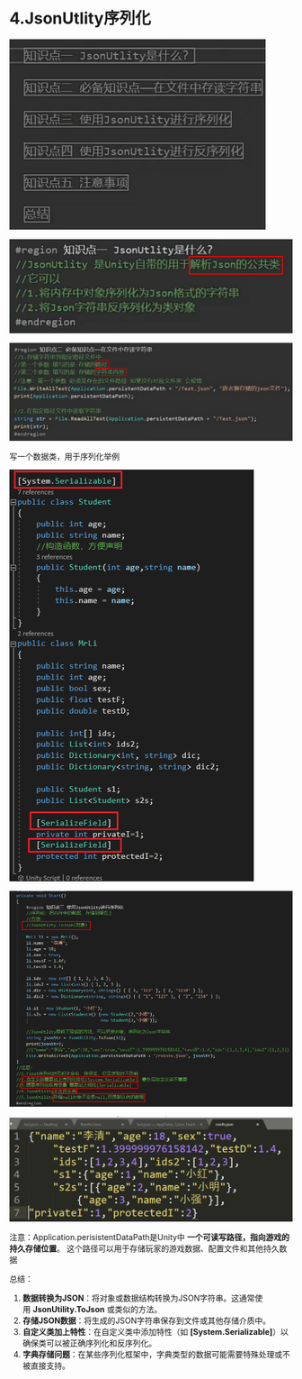 # 4.JsonUtlity序列化

![2025b7482c5e8f76effaccde34218446.png](image/2025b7482c5e8f76effaccde34218446.png)

![280a8752d62e44b43770dbaef230b988.png](image/280a8752d62e44b43770dbaef230b988.png)

![12fabed9089c082a44fe6484f9cc5480.png](image/12fabed9089c082a44fe6484f9cc5480.png)

写一个数据类，用于序列化举例

![3c2fe68e64ab64533b4cb8ddb3f47270.png](image/3c2fe68e64ab64533b4cb8ddb3f47270.png)

![917b661d4ee736963addad04cb342117.png](image/917b661d4ee736963addad04cb342117.png)

![1b78a3a88a2fa4e00d6a62d4e95afc97.png](image/1b78a3a88a2fa4e00d6a62d4e95afc97.png)

注意：Application.perisistentDataPath是Unity中 **一个可读写路径，指向游戏的持久存储位置**。 这个路径可以用于存储玩家的游戏数据、配置文件和其他持久数据

总结：

1. **数据转换为JSON**：将对象或数据结构转换为JSON字符串。这通常使用 **JsonUtility.ToJson** 或类似的方法。
2. **存储JSON数据**：将生成的JSON字符串保存到文件或其他存储介质中。
3. **自定义类加上特性**：在自定义类中添加特性（如 **[System.Serializable]**）以确保类可以被正确序列化和反序列化。
4. **字典存储问题**：在某些序列化框架中，字典类型的数据可能需要特殊处理或不被直接支持。
